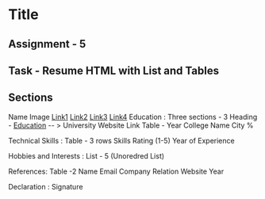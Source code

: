 Title
===

## Assignment - 5
## Task - Resume HTML with List and Tables
## Sections
  Name
  Image 
  [Link1](https://github.com) [Link2](https://github.com) [Link3](https://github.com) [Link4](https://github.com)
  Education :
  Three sections - 3 
  Heading - [Education](https://github.com)  -- > University Website Link
  Table - 
  Year      College Name        City     %     

  Technical Skills :
  Table - 3 rows 
  Skills        Rating (1-5)       Year of Experience

  Hobbies and Interests :
  List - 5 (Unoredred List)

  References: 
  Table -2 
  Name     Email        Company      Relation     Website        Year 


  Declaration :
  Signature 

  ```
